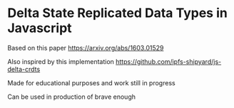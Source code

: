 # Delta State Replicated Data Types in Javascript

Based on this paper
https://arxiv.org/abs/1603.01529

Also inspired by this implementation
https://github.com/ipfs-shipyard/js-delta-crdts

Made for educational purposes and work still in progress

Can be used in production of brave enough
